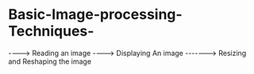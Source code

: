 # Basic-Image-processing-Techniques-
---->   Reading an image ---->  Displaying An image  -------> Resizing and Reshaping the image
